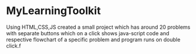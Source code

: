 # MyLearningToolkit
Using HTML,CSS,JS created a small project which has around 20 problems with separate buttons which on a click shows java-script code  and respective flowchart of a specific problem and program runs on double click.f
